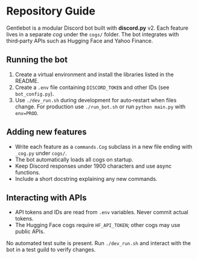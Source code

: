 # Repository Guide

Gentlebot is a modular Discord bot built with **discord.py** v2. Each feature lives in a separate _cog_ under the `cogs/` folder. The bot integrates with third‑party APIs such as Hugging Face and Yahoo Finance.

## Running the bot
1. Create a virtual environment and install the libraries listed in the README.
2. Create a `.env` file containing `DISCORD_TOKEN` and other IDs (see `bot_config.py`).
3. Use `./dev_run.sh` during development for auto‑restart when files change. For production use `./run_bot.sh` or run `python main.py` with `env=PROD`.

## Adding new features
- Write each feature as a `commands.Cog` subclass in a new file ending with `_cog.py` under `cogs/`.
- The bot automatically loads all cogs on startup.
- Keep Discord responses under 1900 characters and use async functions.
- Include a short docstring explaining any new commands.

## Interacting with APIs
- API tokens and IDs are read from `.env` variables. Never commit actual tokens.
- The Hugging Face cogs require `HF_API_TOKEN`; other cogs may use public APIs.

No automated test suite is present. Run `./dev_run.sh` and interact with the bot in a test guild to verify changes.
